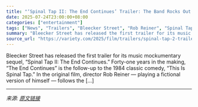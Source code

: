```yaml
---
title: "‘Spinal Tap II: The End Continues’ Trailer: The Band Rocks Out With Elton John in Comedy Sequel 41 Years in the Making"
date: 2025-07-24T23:00:00+08:00
categories: ["entertainment"]
tags: ["News", "Trailers", "Bleecker Street", "Rob Reiner", "Spinal Tap II: The End Continues"]
summary: "Bleecker Street has released the first trailer for its music mockumentary sequel, “Spinal Tap II: The End Continues.” Forty-one years in the making, &#8220;The End Continues&#8221; is the follow-up to"
source_url: "https://variety.com/2025/film/trailers/spinal-tap-2-trailer-the-end-continues-1236450133/"
---
```


Bleecker Street has released the first trailer for its music mockumentary sequel, “Spinal Tap II: The End Continues.” Forty-one years in the making, &#8220;The End Continues&#8221; is the follow-up to the 1984 classic comedy, “This Is Spinal Tap.” In the original film, director Rob Reiner — playing a fictional version of himself — follows the [&#8230;]

---

*来源: [原文链接](https://variety.com/2025/film/trailers/spinal-tap-2-trailer-the-end-continues-1236450133/)*
